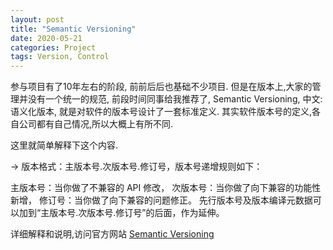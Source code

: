 ```yaml
---
layout: post
title: "Semantic Versioning"
date: 2020-05-21
categories: Project
tags: Version, Control
---
```



参与项目有了10年左右的阶段, 前前后后也基础不少项目. 但是在版本上,大家的管理并没有一个统一的规范, 前段时间同事给我推荐了, Semantic Versioning, 中文: 语义化版本, 就是对软件的版本号设计了一套标准定义. 其实软件版本号的定义,各自公司都有自己情况,所以大概上有所不同.

这里就简单解释下这个内容.

->
版本格式：主版本号.次版本号.修订号，版本号递增规则如下：

主版本号：当你做了不兼容的 API 修改，
次版本号：当你做了向下兼容的功能性新增，
修订号：当你做了向下兼容的问题修正。
先行版本号及版本编译元数据可以加到“主版本号.次版本号.修订号”的后面，作为延伸。

详细解释和说明,访问官方网站 [Semantic Versioning](https://semver.org)
